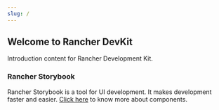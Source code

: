 ```yaml
---
slug: /
---
```



## Welcome to Rancher DevKit

Introduction content for Rancher  Development Kit.


### Rancher Storybook
Rancher Storybook is a tool for UI development. It makes development faster and easier. 
[Click here](#) to know more about components.




<br/><br/><br/><br/><br/><br/><br/><br/>






